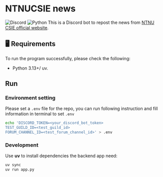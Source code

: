# NTNUCSIE news
![Discord](https://img.shields.io/badge/Discord-7289DA.svg?logo=discord&logoColor=white&style=for-the-badge) ![Python](https://img.shields.io/badge/Python-14354C.svg?logo=python&logoColor=white&style=for-the-badge)
This is a Discord bot to repost the news from [NTNU CSIE official website](https://www.csie.ntnu.edu.tw/index.php/news/).  

## 🖥️ Requirements 
To run the program successfully, please check the following:  
- Python 3.13+/ uv. 

## Run
### Environment setting
Please set a `.env` file for the repo, you can run following instruction and fill information in terminal to set `.env`

```sh
echo 'DISCORD_TOKEN=<your_discord_bot_token>
TEST_GUILD_ID=<test_guild_id>
FORUM_CHANNEL_ID=<test_forum_channel_id>' > .env
```

### Development
Use **uv** to install dependencies the backend app need:

```sh
uv sync
uv run app.py
```